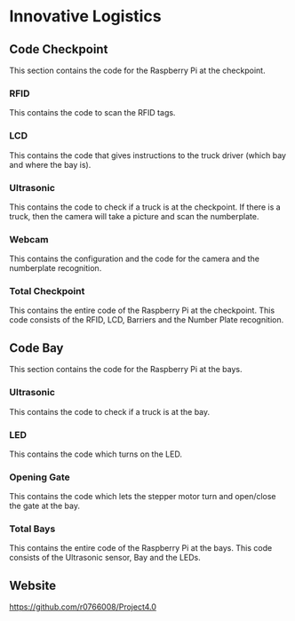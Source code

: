 # Innovative Logistics

## Code Checkpoint
This section contains the code for the Raspberry Pi at the checkpoint.
### RFID
This contains the code to scan the RFID tags.
### LCD
This contains the code that gives instructions to the truck driver (which bay and where the bay is).
### Ultrasonic
This contains the code to check if a truck is at the checkpoint. If there is a truck, then the camera will take a picture and scan the numberplate.
### Webcam
This contains the configuration and the code for the camera and the numberplate recognition.
### Total Checkpoint
This contains the entire code of the Raspberry Pi at the checkpoint. This code consists of the RFID, LCD, Barriers and the Number Plate recognition.

## Code Bay
This section contains the code for the Raspberry Pi at the bays.
### Ultrasonic
This contains the code to check if a truck is at the bay.
### LED
This contains the code which turns on the LED.
### Opening Gate
This contains the code which lets the stepper motor turn and open/close the gate at the bay.
### Total Bays
This contains the entire code of the Raspberry Pi at the bays. This code consists of the Ultrasonic sensor, Bay and the LEDs.


## Website
https://github.com/r0766008/Project4.0
